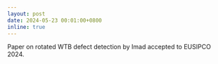 ```yaml
---
layout: post
date: 2024-05-23 00:01:00+0800
inline: true
---
```


Paper on rotated WTB defect detection by Imad accepted to EUSIPCO 2024.
